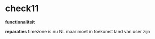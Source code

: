 # check11

**functionaliteit**

**reparaties**
timezone is nu NL maar moet in toekomst land van user zijn

<!-- [GitHub-flavored Markdown](https://guides.github.com/features/mastering-markdown/) -->
<!-- python3 -m pip install --upgrade build for building the thing -->

<!-- python3 -m build -->
<!-- twine upload dist/* for uploading to pypi -->
